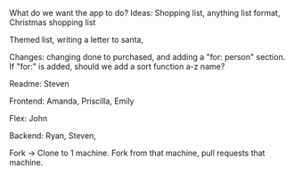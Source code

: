What do we want the app to do?
Ideas: Shopping list, anything list format, Christmas shopping list

Themed list, writing a letter to santa, 

Changes: changing done to purchased, and adding a "for: person" section. If "for:" is added, should we add a sort function a-z name?

Readme: Steven

Frontend: Amanda, Priscilla, Emily

Flex: John

Backend: Ryan, Steven, 

Fork -> Clone to 1 machine. Fork from that machine, pull requests that machine.